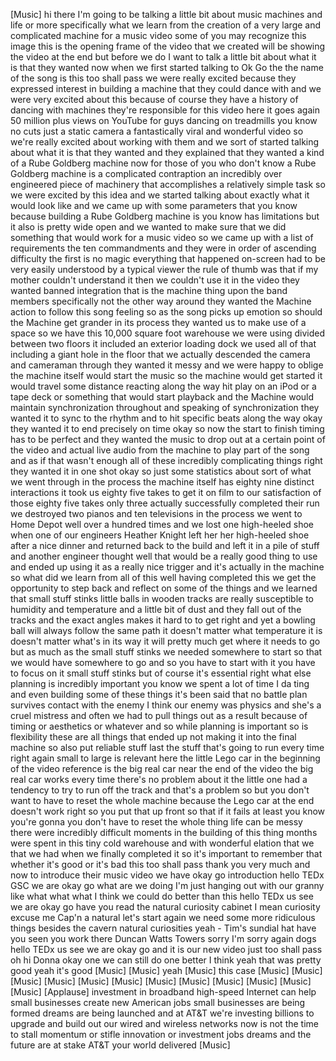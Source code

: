 
[Music]
hi there I&#39;m going to be talking a
little bit about music machines and life
or more specifically what we learn from
the creation of a very large and
complicated machine for a music video
some of you may recognize this image
this is the opening frame of the video
that we created will be showing the
video at the end but before we do I want
to talk a little bit about what it is
that they wanted now when we first
started talking to Ok Go the the name of
the song is this too shall pass we were
really excited because they expressed
interest in building a machine that they
could dance with and we were very
excited about this because of course
they have a history of dancing with
machines they&#39;re responsible for this
video here it goes again
50 million plus views on YouTube for
guys dancing on treadmills you know no
cuts just a static camera a
fantastically viral and wonderful video
so we&#39;re really excited about working
with them and we sort of started talking
about what it is that they wanted and
they explained that they wanted a kind
of a Rube Goldberg machine now for those
of you who don&#39;t know a Rube Goldberg
machine is a complicated contraption an
incredibly over engineered piece of
machinery that accomplishes a relatively
simple task so we were excited by this
idea and we started talking about
exactly what it would look like and we
came up with some parameters that you
know because building a Rube Goldberg
machine is you know has limitations but
it also is pretty wide open and we
wanted to make sure that we did
something that would work for a music
video
so we came up with a list of
requirements the ten commandments and
they were in order of ascending
difficulty the first is no magic
everything that happened on-screen had
to be very easily understood by a
typical viewer the rule of thumb was
that if my mother couldn&#39;t understand it
then we couldn&#39;t use it in the video
they wanted banned integration that is
the machine
thing upon the band members specifically
not the other way around they wanted the
Machine action to follow this song
feeling so as the song picks up emotion
so should the Machine get grander in its
process they wanted us to make use of a
space so we have this 10,000 square foot
warehouse we were using divided between
two floors it included an exterior
loading dock we used all of that
including a giant hole in the floor that
we actually descended the camera and
cameraman through they wanted it messy
and we were happy to oblige the machine
itself would start the music so the
machine would get started it would
travel some distance reacting along the
way hit play on an iPod or a tape deck
or something that would start playback
and the Machine would maintain
synchronization throughout and speaking
of synchronization they wanted it to
sync to the rhythm and to hit specific
beats along the way okay they wanted it
to end precisely on time okay so now the
start to finish timing has to be perfect
and they wanted the music to drop out at
a certain point of the video and actual
live audio from the machine to play part
of the song and as if that wasn&#39;t enough
all of these incredibly complicating
things right they wanted it in one shot
okay so just some statistics about sort
of what we went through in the process
the machine itself has eighty nine
distinct interactions
it took us eighty five takes to get it
on film to our satisfaction of those
eighty five takes only three actually
successfully completed their run we
destroyed two pianos and ten televisions
in the process we went to Home Depot
well over a hundred times and we lost
one high-heeled shoe when one of our
engineers Heather Knight left her her
high-heeled shoe after a nice dinner and
returned back to the build and left it
in a pile of stuff and another engineer
thought well that would be a really good
thing to use and ended up using it as a
really nice trigger and it&#39;s actually in
the machine
so what did we learn from all of this
well having completed this we get the
opportunity to step back and reflect on
some of the things and we learned that
small stuff stinks little balls in
wooden tracks are really susceptible to
humidity and temperature and a little
bit of dust and they fall out of the
tracks and the exact angles makes it
hard to to get right and yet a bowling
ball will always follow the same path it
doesn&#39;t matter what temperature it is
doesn&#39;t matter what&#39;s in its way it will
pretty much get where it needs to go but
as much as the small stuff stinks we
needed somewhere to start so that we
would have somewhere to go and so you
have to start with it you have to focus
on it
small stuff stinks but of course it&#39;s
essential right what else
planning is incredibly important you
know we spent a lot of time I da ting
and even building some of these things
it&#39;s been said that no battle plan
survives contact with the enemy
I think our enemy was physics and she&#39;s
a cruel mistress and often we had to
pull things out as a result because of
timing or aesthetics or whatever and so
while planning is important so is
flexibility these are all things that
ended up not making it into the final
machine so also put reliable stuff last
the stuff that&#39;s going to run every time
right again small to large is relevant
here the little Lego car in the
beginning of the video reference is the
big real car near the end of the video
the big real car works every time
there&#39;s no problem about it the little
one had a tendency to try to run off the
track and that&#39;s a problem so but you
don&#39;t want to have to reset the whole
machine because the Lego car at the end
doesn&#39;t work right so you put that up
front so that if it fails at least you
know you&#39;re gonna you don&#39;t have to
reset the whole thing life can be messy
there were incredibly difficult moments
in the building of this thing months
were spent in this tiny cold warehouse
and with wonderful elation that we that
we had when we finally completed it so
it&#39;s important to remember that whether
it&#39;s good or it&#39;s bad this too shall
pass thank you very much
and now to introduce their music video
we have okay go introduction hello TEDx
GSC we are okay go what are we doing I&#39;m
just hanging out with our granny like
what what what I think we could do
better than this
hello TEDx us see we are okay go
have you read the natural curiosity
cabinet I mean curiosity excuse me Cap&#39;n
a natural let&#39;s start again we need some
more ridiculous things besides the
cavern natural curiosities yeah - Tim&#39;s
sundial hat have you seen you work there
Duncan Watts Towers sorry I&#39;m sorry
again dogs hello TEDx us see we are okay
go and it is our new video just too
shall pass
oh hi Donna okay one we can still do one
better I think yeah that was pretty good
yeah it&#39;s good
[Music]
[Music]
yeah
[Music]
this case
[Music]
[Music]
[Music]
[Music]
[Music]
[Music]
[Music]
[Music]
[Music]
[Music]
[Music]
[Music]
[Applause]
investment in broadband high-speed
Internet can help small businesses
create new American jobs small
businesses are being formed dreams are
being launched and at AT&amp;T we&#39;re
investing billions to upgrade and build
out our wired and wireless networks now
is not the time to stall momentum or
stifle innovation or investment jobs
dreams and the future are at stake AT&amp;T
your world delivered
[Music]
